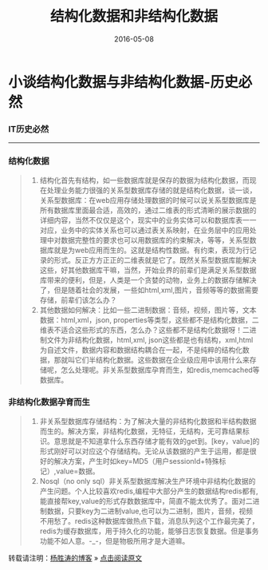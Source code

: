 ﻿---
layout: post
title: "结构化数据和非结构化数据"
date: 2016-05-08 
description: "小谈结构化数据和非结构化数据的历史演变"
tag: IT界的历史必然 
---  



# 小谈结构化数据与非结构化数据-历史必然

### IT历史必然

---

### 结构化数据

> 1. 结构化首先有结构，如一些数据库就是保存的数据为结构化数据，而现在处理业务能力很强的关系型数据库存储的就是结构化数据，谈一谈，关系型数据库：在web应用存储处理数据的时候可以说关系型数据库是所有数据库里面最合适，高效的，通过二维表的形式清晰的展示数据的详细内容，当然不仅仅是这个，现实中的业务实体可以和数据库表一一对应，业务中的实体关系也可以通过表关系映射，在业务层中的应用处理中对数据完整性的要求也可以用数据库的约束解决，等等，关系型数据库就是为web应用而生的。这就是结构性数据。有约束，表现为行记录的形式。反正方方正正的二维表就是它了。既然关系型数据库能解决这些，好其他数据库干嘛，当然，开始业界的前辈们是满足关系型数据库带来的便利，但是，人类是一个贪婪的动物，业务上的数据存储解决了，但是随着社会的发展，一些如html,xml,图片，音频等等的数据需要存储，前辈们该怎么办？
> 2. 其他数据如何解决：比如一些二进制数据：音频，视频，图片等，文本数据：html,xml，json, properties等类型，这些都不是结构化数据，二维表不适合这些形式的东西，怎么办？这些都不是结构化数据呀！二进制文件为非结构化数据，html,xml, json这些都是也有结构，xml,html为自述文件，数据内容和数据结构耦合在一起，不是纯粹的结构化数据，那就叫它们半结构化数据。这些数据在企业级应用中该用什么来存储呢，怎么处理呢。非关系型数据库孕育而生，如redis,memcached等数据库。


### 非结构化数据孕育而生
 
> 1. 非关系型数据库存储结构：为了解决大量的非结构化数据和半结构数据而生的。解决方案，非结构化数据，无特征，无结构，无可靠结果标识。意思就是不知道拿什么东西存储才能有效的get到。[key，value]的形式刚好可以对应这个存储结构。无论从该数据的产生于运用，都是很好的解决方案，产生时如key=MD5（用户sessionId+特殊标记）,value=数据。
> 2. Nosql（no only sql）非关系型数据库解决生产环境中非结构化数据的产生问题。个人比较喜欢redis,编程中大部分产生的数据结构redis都有,能直接帮key,value的形式存数数据库中，简直不能太优秀了。面对二进制数据，只要key为二进制value,也可以为二进制，图片，音频，视频不用愁了。redis这种数据库做热点下载，消息队列这个工作最完美了，redis为缓存数据库，用于持久化的功能，能够日志恢复数据。但是事务功能不如人意。-_-，但是物极所用才是大道嘛。
 
 
转载请注明：[杨胜涛的博客](http://magicyst.github.io) » [点击阅读原文](http://magicyst.github.io/2016/06/Develop_Tool/)




